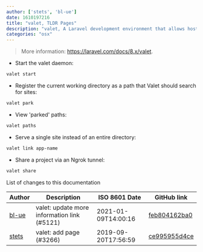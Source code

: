 ```yaml
---
author: ['stets', 'bl-ue']
date: 1610197216
title: "valet, TLDR Pages"
description: "valet, A Laravel development environment that allows hosting sites via local tunnels on `http://<example>.test`."
categories: "osx"
---
```

> More information: <https://laravel.com/docs/8.x/valet>.

- Start the valet daemon:

```bash
valet start
```

- Register the current working directory as a path that Valet should search for sites:

```bash
valet park
```

- View 'parked' paths:

```bash
valet paths
```

- Serve a single site instead of an entire directory:

```bash
valet link app-name
```

- Share a project via an Ngrok tunnel:

```bash
valet share
```
List of changes to this documentation


Author | Description | ISO 8601 Date | GitHub link
------|-----|-----|-----
[bl-ue](mailto:54780737+bl-ue@users.noreply.github.com) | valet: update more information link (#5121) | 2021-01-09T14:00:16 | [feb804162ba0](https://github.com/tldr-pages/tldr/commit/feb804162ba06055a22e8a788b284b835d69bef1)
[stets](mailto:stetsblake@gmail.com) | valet: add page (#3266) | 2019-09-20T17:56:59 | [ce995955d4ce](https://github.com/tldr-pages/tldr/commit/ce995955d4ce73ef99354a129e3db66b87679b3d)

